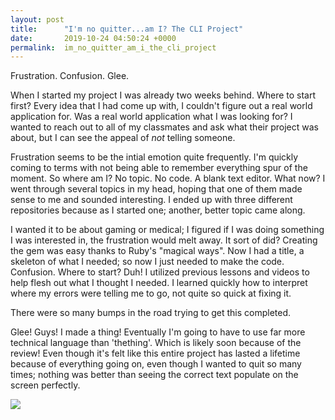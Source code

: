 ```yaml
---
layout: post
title:      "I'm no quitter...am I? The CLI Project"
date:       2019-10-24 04:50:24 +0000
permalink:  im_no_quitter_am_i_the_cli_project
---
```



Frustration. Confusion. Glee.

When I started my project I was already two weeks behind. Where to start first? Every idea that I had come up with, I couldn't figure out a real world application for. Was a real world application what I was looking for? I wanted to reach out to all of my classmates and ask what their project was about, but I can see the appeal of *not* telling someone. 

Frustration seems to be the intial emotion quite frequently. I'm quickly coming to terms with not being able to remember everything spur of the moment. So where am I? No topic. No code. A blank text editor. What now? I went through several topics in my head, hoping that one of them made sense to me and sounded interesting. I ended up with three different repositories because as I started one; another, better topic came along. 

 I wanted it to be about gaming or medical; I figured if I was doing something I was interested in, the frustration would melt away. It sort of did? Creating the gem was easy thanks to Ruby's "magical ways". Now I had a title, a skeleton of what I needed; so now I just needed to make the code. Confusion. Where to start? Duh! I utilized previous lessons and videos to help flesh out what I thought I needed. I learned quickly how to interpret where my errors were telling me to go, not quite so quick at fixing it.
 
 There were so many bumps in the road trying to get this completed.


Glee! Guys! I made a thing! Eventually I'm going to have to use far more technical language than 'thething'. Which is likely soon because of the review! Even though it's felt like this entire project has lasted a lifetime because of everything going on, even though I wanted to quit so many times; nothing was better than seeing the correct text populate on the screen perfectly. 

![](https://drive.google.com/open?id=1aBy_olEKC1tiwyGCD7RFvnF7fP9LyJ0_)



